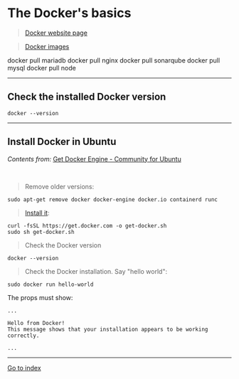# The Docker's basics

> [Docker website page](https://docs.docker.com)

> [Docker images](https://hub.docker.com)

docker pull mariadb
docker pull nginx
docker pull sonarqube
docker pull mysql
docker pull node


***

## Check the installed Docker version

    docker --version


***

## Install Docker in Ubuntu

*Contents from:* [Get Docker Engine - Community for Ubuntu](https://docs.docker.com/install/linux/docker-ce/ubuntu/)

<br>

> Remove older versions:

    sudo apt-get remove docker docker-engine docker.io containerd runc

> [Install it](https://docs.docker.com/install/linux/docker-ce/ubuntu/#install-using-the-convenience-script):

    curl -fsSL https://get.docker.com -o get-docker.sh
    sudo sh get-docker.sh


> Check the Docker version

    docker --version


> Check the Docker installation. Say "hello world":

    sudo docker run hello-world

The props must show:

    ...

    Hello from Docker!
    This message shows that your installation appears to be working correctly.

    ...


***

[Go to index](../../README.md)
